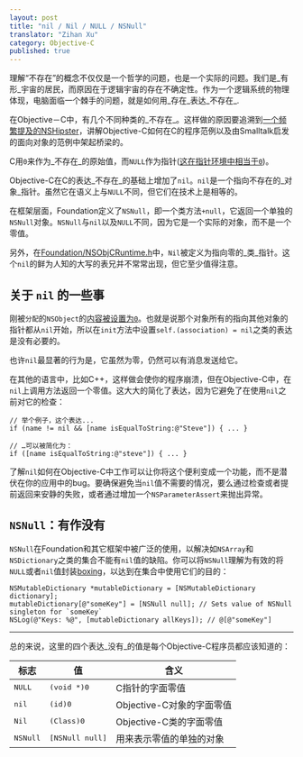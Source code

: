 ```yaml
---
layout: post
title: "nil / Nil / NULL / NSNull"
translator: "Zihan Xu"
category: Objective-C
published: true
---
```


理解“不存在”的概念不仅仅是一个哲学的问题，也是一个实际的问题。我们是_有形_宇宙的居民，而原因在于逻辑宇宙的存在不确定性。作为一个逻辑系统的物理体现，电脑面临一个棘手的问题，就是如何用_存在_表达_不存在_.

在Objective－C中，有几个不同种类的_不存在_。这样做的原因要追溯到[一个频繁提及的NSHipster](http://nshipster.com/ns_enum-ns_options/)，讲解Objective-C如何在C的程序范例以及由Smalltalk启发的面向对象的范例中架起桥梁的。

C用`0`来作为_不存在_的原始值，而`NULL`作为指针([这在指针环境中相当于`0`](http://c-faq.com/null/nullor0.html))。

Objective-C在C的表达_不存在_的基础上增加了`nil`。`nil`是一个指向不存在的_对象_指针。虽然它在语义上与`NULL`不同，但它们在技术上是相等的。

在框架层面，Foundation定义了`NSNull`，即一个类方法`+null`，它返回一个单独的`NSNull`对象。`NSNull`与`nil`以及`NULL`不同，因为它是一个实际的对象，而不是一个零值。

另外，在[Foundation/NSObjCRuntime.h](https://gist.github.com/4469665)中，`Nil`被定义为指向零的_类_指针。这个`nil`的鲜为人知的大写的表兄并不常常出现，但它至少值得注意。

## 关于 `nil` 的一些事

刚被`分配`的`NSObject`的[内容被设置为`0`](https://developer.apple.com/library/mac/#documentation/Cocoa/Reference/Foundation/Classes/NSObject_Class/Reference/Reference.html)。也就是说那个对象所有的指向其他对象的指针都从`nil`开始，所以在`init`方法中设置`self.(association) = nil`之类的表达是没有必要的。

也许`nil`最显著的行为是，它虽然为零，仍然可以有消息发送给它。

在其他的语言中，比如C++，这样做会使你的程序崩溃，但在Objective-C中，在`nil`上调用方法返回一个零值。这大大的简化了表达，因为它避免了在使用`nil`之前对它的检查：

~~~{objective-c}
// 举个例子，这个表达...
if (name != nil && [name isEqualToString:@"Steve"]) { ... }

// …可以被简化为：
if ([name isEqualToString:@"steve"]) { ... }
~~~

了解`nil`如何在Objective-C中工作可以让你将这个便利变成一个功能，而不是潜伏在你的应用中的bug。要确保避免当`nil`值不需要的情况，要么通过检查或者提前返回来安静的失败，或者通过增加一个`NSParameterAssert`来抛出异常。

## `NSNull`：有作没有

`NSNull`在Foundation和其它框架中被广泛的使用，以解决如`NSArray`和`NSDictionary`之类的集合不能有`nil`值的缺陷。你可以将`NSNull`理解为有效的将`NULL`或者`nil`值封装[boxing][1]，以达到在集合中使用它们的目的：

~~~{objective-c}
NSMutableDictionary *mutableDictionary = [NSMutableDictionary dictionary];
mutableDictionary[@"someKey"] = [NSNull null]; // Sets value of NSNull singleton for `someKey`
NSLog(@"Keys: %@", [mutableDictionary allKeys]); // @[@"someKey"]
~~~

---

总的来说，这里的四个表达_没有_的值是每个Objective-C程序员都应该知道的：

<table>
  <thead>
    <tr>
      <th>标志</th>
      <th>值</th>
      <th>含义</th>
    </tr>
  </thead>
  <tbody>
    <tr>
      <td><tt>NULL</tt></td>
      <td><tt>(void *)0</tt></td>
      <td>C指针的字面零值</td>
    </tr>
    <tr>
      <td><tt>nil</tt></td>
      <td><tt>(id)0</tt></td>
      <td>Objective-C对象的字面零值</td>
    </tr>
    <tr>
      <td><tt>Nil</tt></td>
      <td><tt>(Class)0</tt></td>
      <td>Objective-C类的字面零值</td>
    </tr>
    <tr>
      <td><tt>NSNull</tt></td>
      <td><tt>[NSNull null]</tt></td>
      <td>用来表示零值的单独的对象</td>
    </tr>
  </tbody>
</table>

[1]: http://en.wikipedia.org/wiki/Object_type_(object-oriented_programming)#Boxing
